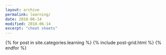 ```yaml
---
layout: archive
permalink: learning/
date: 2018-06-14
modified: 2018-06-14
excerpt: "cheat sheets"
---
```


<div>
{% for post in site.categories.learning %}
  {% include post-grid.html %}
{% endfor %}
</div><!-- /.tiles -->
